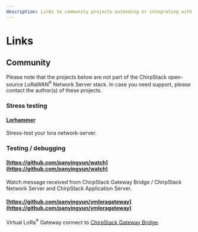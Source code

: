 ```yaml
---
description: Links to community projects extending or integrating with the ChirpStack open-source LoRaWAN Network Server stack.
---
```


# Links

## Community

Please note that the projects below are not part of the ChirpStack open-source LoRaWAN<sup>&reg;</sup> Network Server stack.
In case you need support, please contact the author(s) of these projects.

### Stress testing

#### [Lorhammer](http://lorhammer.itk.fr)

Stress-test your lora network-server.

### Testing / debugging

#### [https://github.com/panyingyun/watch](https://github.com/panyingyun/watch)

Watch message received from ChirpStack Gateway Bridge / ChirpStack Network Server and ChirpStack Application Server.

#### [https://github.com/panyingyun/vmloragateway](https://github.com/panyingyun/vmloragateway)

Virtual LoRa<sup>&reg;</sup> Gateway connect to [ChirpStack Gateway Bridge](../../gateway-bridge/index.md).
